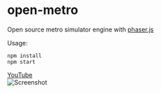 # open-metro
Open source metro simulator engine with [phaser.js](https://phaser.io/)

Usage:
```
npm install
npm start
```
[YouTube](https://www.youtube.com/watch?v=kOc3NI5FMaQ) <br />
![Screenshot](https://image.prntscr.com/image/RitVHr-cSTWjHgsxUFnLjg.png)
